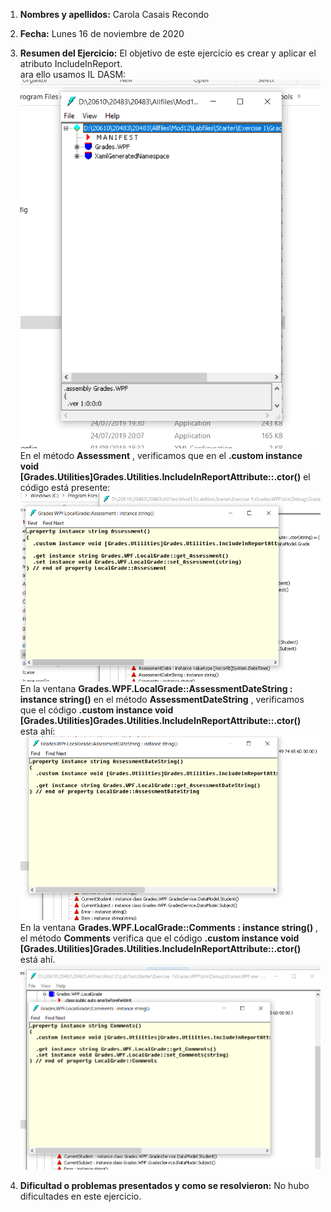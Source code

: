 1. **Nombres y apellidos:** Carola Casais Recondo
2. **Fecha:** Lunes 16 de noviembre de 2020
3. **Resumen del Ejercicio:**  El objetivo de este ejercicio es crear y aplicar el atributo IncludeInReport.    
ara ello usamos IL DASM:       
![Screenshot](img2.png) 
 En el método **Assessment** , verificamos que en el **.custom instance void [Grades.Utilities]Grades.Utilities.IncludeInReportAttribute::.ctor()** el código está presente:    
 ![Screenshot](img3.png)   
 En la ventana **Grades.WPF.LocalGrade::AssessmentDateString : instance string()** en el método **AssessmentDateString** , verificamos que el código **.custom instance void [Grades.Utilities]Grades.Utilities.IncludeInReportAttribute::.ctor()** esta ahí:   
 ![Screenshot](img4.png)   
 En la ventana **Grades.WPF.LocalGrade::Comments : instance string()** , el método **Comments** verifica que el código **.custom instance void [Grades.Utilities]Grades.Utilities.IncludeInReportAttribute::.ctor()** está ahí.    
 ![Screenshot](img5.png) 
 

4. **Dificultad o problemas presentados y como se resolvieron:** No hubo dificultades en este ejercicio.
